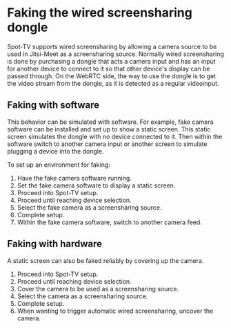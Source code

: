 # Faking the wired screensharing dongle

Spot-TV supports wired screensharing by allowing a camera source to be used in Jitsi-Meet as a screensharing source. Normally wired screensharing is done by purchasing a dongle that acts a camera input and has an input for another device to connect to it so that other device's display can be passed through. On the WebRTC side, the way to use the dongle is to get the video stream from the dongle, as it is detected as a regular videoinput.


## Faking with software
This behavior can be simulated with software. For example, fake camera software can be installed and set up to show a static screen. This static screen simulates the dongle with no device connected to it. Then within the software switch to another camera input or another screen to simulate plugging a device into the dongle.

To set up an environment for faking:
1. Have the fake camera software running.
1. Set the fake camera software to display a static screen.
1. Proceed into Spot-TV setup.
1. Proceed until reaching device selection.
1. Select the fake camera as a screensharing source.
1. Complete setup.
1. Within the fake camera software, switch to another camera feed.

## Faking with hardware
A static screen can also be faked reliably by covering up the camera.
1. Proceed into Spot-TV setup.
1. Proceed until reaching device selection.
1. Cover the camera to be used as a screensharing source.
1. Select the camera as a screensharing source.
1. Complete setup.
1. When wanting to trigger automatic wired screensharing, uncover the camera.
